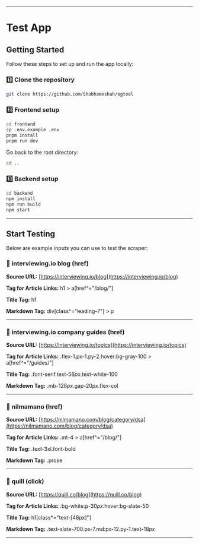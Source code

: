 
---

# Test App

## Getting Started

Follow these steps to set up and run the app locally:

### 1️⃣ Clone the repository

```bash
git clone https://github.com/Shubhamxshah/ogtool
```

### 2️⃣ Frontend setup

```bash
cd frontend
cp .env.example .env
pnpm install
pnpm run dev
```

Go back to the root directory:

```bash
cd ..
```

### 3️⃣ Backend setup

```bash
cd backend
npm install
npm run build
npm start
```

---

## Start Testing

Below are example inputs you can use to test the scraper:

### 📌 **interviewing.io blog** (href)

**Source URL:**
[https://interviewing.io/blog](https://interviewing.io/blog)

**Tag for Article Links:**
h1 > a\[href^="/blog/"]

**Title Tag:**
h1

**Markdown Tag:**
div\[class^="leading-7"] > p

---

### 📌 **interviewing.io company guides** (href)

**Source URL:**
[https://interviewing.io/topics](https://interviewing.io/topics)

**Tag for Article Links:**
.flex-1.px-1.py-2.hover\:bg-gray-100 > a\[href^="/guides/"]

**Title Tag:**
.font-serif.text-$56px$.text-white-100

**Markdown Tag:**
.mb-$128px$.gap-$20px$.flex-col

---

### 📌 **nilmamano** (href)

**Source URL:**
[https://nilmamano.com/blog/category/dsa](https://nilmamano.com/blog/category/dsa)

**Tag for Article Links:**
.mt-4 > a\[href^="/blog/"]

**Title Tag:**
.text-3xl.font-bold

**Markdown Tag:**
.prose

---

### 📌 **quill** (click)

**Source URL:**
[https://quill.co/blog](https://quill.co/blog)

**Tag for Article Links:**
.bg-white.p-$30px$.hover\:bg-slate-50

**Title Tag:**
h1\[class\*="text-\[48px]"]

**Markdown Tag:**
.text-slate-700.px-7.md\:px-12.py-1.text-$18px$

---


